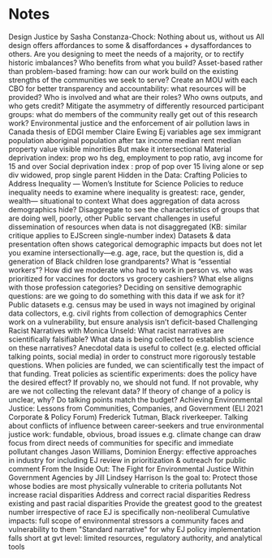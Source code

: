 # Notes

Design Justice by Sasha Constanza-Chock:
Nothing about us, without us
All design offers affordances to some & disaffordances + dysaffordances to others. Are you designing to meet the needs of a majority, or to rectify historic imbalances? Who benefits from what you build?
Asset-based rather than problem-based framing: how can our work build on the existing strengths of the communities we seek to serve? 
Create an MOU with each CBO for better transparency and accountability: what resources will be provided? Who is involved and what are their roles? Who owns outputs, and who gets credit?
Mitigate the asymmetry of differently resourced participant groups: what do members of the community really get out of this research work?
Environmental justice and the enforcement of air pollution laws in Canada thesis of EDGI member Claire Ewing
Ej variables age sex immigrant population aboriginal population after tax income median rent median property value visible minorities 
But make it intersectional 
Material deprivation index:  prop wo hs deg, employment to pop ratio, avg income for 15 and over
Social deprivation index : prop of pop over 15 living alone or sep div widowed, prop single parent
Hidden in the Data: Crafting Policies to Address Inequality — Women’s Institute for Science
Policies to reduce inequality needs to examine where inequality is greatest: race, gender, wealth— situational to context
What does aggregation of data across demographics hide? Disaggregate to see the characteristics of groups that are doing well, poorly, other
Public servant challenges in useful dissemination of resources when data is not disaggregated (KB: similar critique applies to EJScreen single-number index)
Datasets & data presentation often shows categorical demographic impacts but does not let you examine intersectionally—e.g. age, race, but the question is, did a generation of Black children lose grandparents?
What is “essential workers”? How did we moderate who had to work in person vs. who was prioritized for vaccines for doctors vs grocery cashiers? What else aligns with those profession categories?
Deciding on sensitive demographic questions: are we going to do something with this data if we ask for it?
Public datasets e.g. census may be used in ways not imagined by original data collectors, e.g. civil rights from collection of demographics
Center work on a vulnerability, but ensure analysis isn’t deficit-based
Challenging Racist Narratives with Monica Unseld:
What racist narratives are scientifically falsifiable? What data is being collected to establish science on these narratives?
Anecdotal data is useful to collect (e.g. elected official talking points, social media) in order to construct more rigorously testable questions.
When policies are funded, we can scientifically test the impact of that funding. Treat policies as scientific experiments: does the policy have the desired effect? If provably no, we should not fund. If not provable, why are we not collecting the relevant data? If theory of change of a policy is unclear, why? Do talking points match the budget?
Achieving Environmental Justice: Lessons from Communities, Companies, and Government (ELI 2021 Corporate & Policy Forum)
Frederick Tutman, Black riverkeeper. Talking about conflicts of influence between career-seekers and true environmental justice work: fundable, obvious, broad issues e.g. climate change can draw focus from direct needs of communities for specific and immediate pollutant changes
Jason Williams, Dominion Energy: effective approaches in industry for including EJ review in prioritization & outreach for public comment
From the Inside Out: The Fight for Environmental Justice Within Government Agencies by Jill Lindsey Harrison
Is the goal to:
Protect those whose bodies are most physically vulnerable to criteria pollutants
Not increase racial disparities 
Address and correct racial disparities
Redress existing and past racial disparities
Provide the greatest good to the greatest number irrespective of race
EJ is specifically non-neoliberal 
Cumulative impacts:  full scope of environmental stressors a community faces and vulnerability to them
"Standard narrative" for why EJ policy implementation falls short at gvt level: limited resources, regulatory authority, and analytical tools
